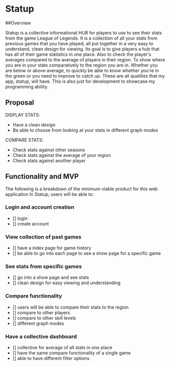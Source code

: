 # Statup

##Overview

Statup is a collective informational HUB for players to use to see their stats from the game League of Legends. It is a collection of all your stats from previous games that you have played, all put together in a very easy to understand, clean design for viewing.  Its goal is to give players a hub that has all of their game statistics in one place.  Also to check the player's averages compared to the average of players in their region.  To show where you are in your stats comparatively to the region you are in.  Whether you are below or above average, to quickly be able to know whether you're in the green or you need to improve to catch up.  These are all qualities that my app, statup, will have.  This is also just for development to showcase my programming ability.

## Proposal

DISPLAY STATS:
* Have a clean design
* Be able to choose from looking at your stats in different graph modes

COMPARE STATS:
* Check stats against other seasons
* Check stats against the average of your region
* Check stats against another player

## Functionality and MVP

The following is a breakdown of the minimum viable product for this web application
In Statup, users will be able to:

### Login and account creation
 - [] login
 - [] create account
 
### View collection of past games
- [] have a index page for game history
- [] be able to go into each page to see a show page for a specific game

### See stats from specific games
- [] go into a show page and see stats
- [] clean design for easy viewing and understanding

### Compare functionality
- [] users will be able to compare their stats to the region
- [] compare to other players
- [] compare to other skill levels
- [] different graph modes

### Have a collective dashboard
- [] collective for average of all stats in one place
- [] have the same compare functionality of a single game
- [] able to have different filter options


 
